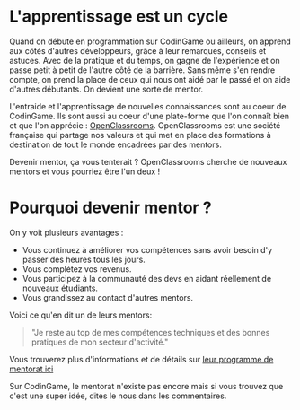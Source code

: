 # L'apprentissage est un cycle

Quand on débute en programmation sur CodinGame ou ailleurs, on apprend aux côtés d'autres développeurs, grâce à leur remarques, conseils et astuces. Avec de la pratique et du temps, on gagne de l'expérience et on passe petit à petit de l'autre côté de la barrière. Sans même s'en rendre compte, on prend la place de ceux qui nous ont aidé par le passé et on aide d'autres débutants. On devient une sorte de mentor.

L'entraide et l'apprentissage de nouvelles connaissances sont au coeur de CodinGame. Ils sont aussi au coeur d'une plate-forme que l'on connaît bien et que l'on apprécie : [OpenClassrooms](https://openclassrooms.com/fr/). OpenClassrooms est une société française qui partage nos valeurs et qui met en place des formations à destination de tout le monde encadrées par des mentors.

Devenir mentor, ça vous tenterait ? OpenClassrooms cherche de nouveaux mentors et vous pourriez être l'un deux !

# Pourquoi devenir mentor ?

On y voit plusieurs avantages :

- Vous continuez à améliorer vos compétences sans avoir besoin d'y passer des heures tous les jours.
- Vous complétez vos revenus.
- Vous participez à la communauté des devs en aidant réellement de nouveaux étudiants.
- Vous grandissez au contact d'autres mentors.

Voici ce qu'en dit un de leurs mentors:

>"Je reste au top de mes compétences techniques et des bonnes pratiques de mon secteur d'activité."

Vous trouverez plus d'informations et de détails sur [leur programme de mentorat ici](https://mentor.openclassrooms.com/)

Sur CodinGame, le mentorat n'existe pas encore mais si vous trouvez que c'est une super idée, dites le nous dans les commentaires.

